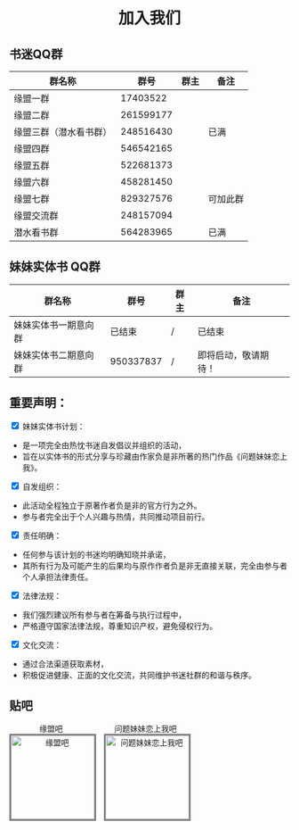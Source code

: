 # <center>加入我们 </center> 

## 书迷QQ群

| 群名称                 | 群号        | 群主       | 备注       |
|----------------------|------------|------------|------------|
| 缘盟一群               | 17403522    |     |            |
| 缘盟二群               | 261599177   |     |            |
| 缘盟三群（潜水看书群）   | 248516430   |      | 已满       |
| 缘盟四群               | 546542165   |     |            |
| 缘盟五群               | 522681373   |     |            |
| 缘盟六群               | 458281450   |     |            |
| 缘盟七群               | 829327576   |     | 可加此群   |
| 缘盟交流群             | 248157094   |     |            |
| 潜水看书群             | 564283965   |     | 已满       |

## 妹妹实体书 QQ群

| 群名称         | 群号        | 群主  | 备注                      |
|--------------|------------|----------|---------------------------|
| 妹妹实体书一期意向群 | 已结束 |    /  | 已结束      |
| 妹妹实体书二期意向群 | 950337837 |  /   | 即将启动，敬请期待！      |

<div id="declaration">
   <h2>重要声明：</h2>
  <form id="declarationForm">
    <label>
      <input type="checkbox" name="declaration" value="bookPlan" checked> 妹妹实体书计划：<br>
      <ul>
        <li>是一项完全由热忱书迷自发倡议并组织的活动，</li>
        <li>旨在以实体书的形式分享与珍藏由作家负是非所著的热门作品《问题妹妹恋上我》。</li>
      </ul>
    </label>
    <label>
      <input type="checkbox" name="declaration" value="organize" checked> 自发组织：<br>
      <ul>
        <li>此活动全程独立于原著作者负是非的官方行为之外。</li>
        <li>参与者完全出于个人兴趣与热情，共同推动项目前行。</li>
      </ul>
    </label>
    <label>
      <input type="checkbox" name="declaration" value="responsibility" checked> 责任明确：<br>
      <ul>
        <li>任何参与该计划的书迷均明确知晓并承诺，</li>
        <li>其所有行为及可能产生的后果均与原作作者负是非无直接关联，完全由参与者个人承担法律责任。</li>
      </ul>
    </label>
    <label>
      <input type="checkbox" name="declaration" value="law" checked> 法律法规：<br>
      <ul>
        <li>我们强烈建议所有参与者在筹备与执行过程中，</li>
        <li>严格遵守国家法律法规，尊重知识产权，避免侵权行为。</li>
      </ul>
    </label>
    <label>
      <input type="checkbox" name="declaration" value="culture" checked> 文化交流：<br>
      <ul>
        <li>通过合法渠道获取素材，</li>
        <li>积极促进健康、正面的文化交流，共同维护书迷社群的和谐与秩序。</li>
      </ul>
    </label>
  </form>
</div>


## 贴吧

<div style="display: flex; align-items: flex-start;">
  <div style="margin-right: 20px; text-align: center;">
    <div>缘盟吧</div>
    <a href="http://tieba.baidu.com/" style="display: block; width: 150px; height: 150px;">
      <img src="https://hexo-blog-anzhiyu-zhengjiao.oss-cn-hongkong.aliyuncs.com/img/202407030343305.jpg" alt="缘盟吧" style="width: 100%; height: 100%; object-fit: cover; border: 3px solid gray;">
    </a>
  </div>
  <div style="text-align: center;">
    <div>问题妹妹恋上我吧</div>
    <a href="http://tieba.baidu.com/" style="display: block; width: 150px; height: 150px;">
      <img src="https://hexo-blog-anzhiyu-zhengjiao.oss-cn-hongkong.aliyuncs.com/img/202407030343852.jpg" alt="问题妹妹恋上我吧" style="width: 100%; height: 100%; object-fit: cover; border: 3px solid gray;">
    </a>
  </div>
</div>